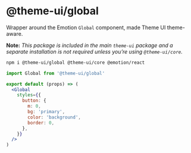 
# @theme-ui/global

Wrapper around the Emotion `Global` component, made Theme UI theme-aware.

**Note:** _This package is included in the main `theme-ui` package and a
separate installation is not required unless you’re using `@theme-ui/core`._

```sh
npm i @theme-ui/global @theme-ui/core @emotion/react
```

```jsx
import Global from '@theme-ui/global'

export default (props) => (
  <Global
    styles={{
      button: {
        m: 0,
        bg: 'primary',
        color: 'background',
        border: 0,
      },
    }}
  />
)
```